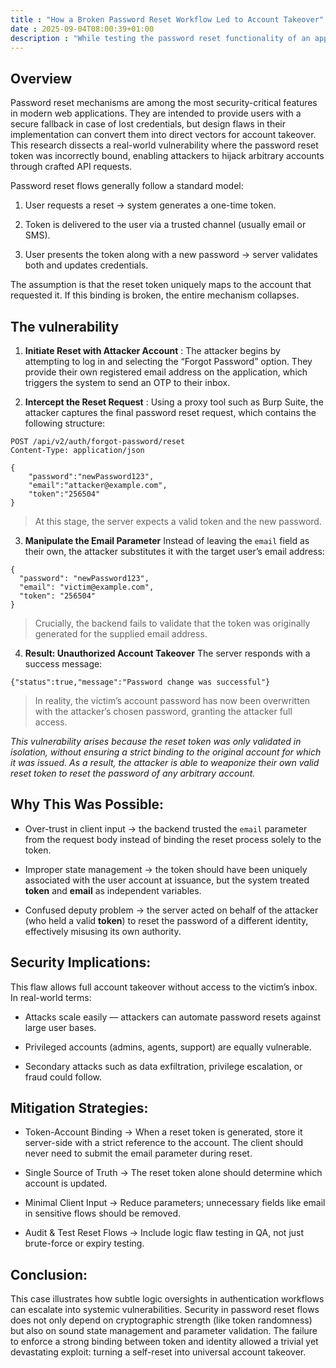 ```yaml
---
title : "How a Broken Password Reset Workflow Led to Account Takeover"
date : 2025-09-04T08:00:39+01:00
description : "While testing the password reset functionality of an application, I discovered a critical logic flaw that allowed me to fully compromise user accounts without access to their email."
---
```



## **Overview**

Password reset mechanisms are among the most security-critical features in modern web applications. They are intended to provide users with a secure fallback in case of lost credentials, but design flaws in their implementation can convert them into direct vectors for account takeover. This research dissects a real-world vulnerability where the password reset token was incorrectly bound, enabling attackers to hijack arbitrary accounts through crafted API requests.

Password reset flows generally follow a standard model:

1. User requests a reset → system generates a one-time token.

2. Token is delivered to the user via a trusted channel (usually email or SMS).

3. User presents the token along with a new password → server validates both and updates credentials.

The assumption is that the reset token uniquely maps to the account that requested it. If this binding is broken, the entire mechanism collapses.

## **The vulnerability** 

1. **Initiate Reset with Attacker Account** :
The attacker begins by attempting to log in and selecting the “Forgot Password” option. They provide their own registered email address on the application, which triggers the system to send an OTP to their inbox.

2. **Intercept the Reset Request** :
Using a proxy tool such as Burp Suite, the attacker captures the final password reset request, which contains the following structure:

```
POST /api/v2/auth/forgot-password/reset
Content-Type: application/json

{
	"password":"newPassword123",
	"email":"attacker@example.com",
	"token":"256504"
}
```

> At this stage, the server expects a valid token and the new password.

3. **Manipulate the Email Parameter**
Instead of leaving the `email` field as their own, the attacker substitutes it with the target user’s email address:


```
{
  "password": "newPassword123",
  "email": "victim@example.com",
  "token": "256504"
}
```

> Crucially, the backend fails to validate that the token was originally generated for the supplied email address.

4. **Result: Unauthorized Account Takeover**
The server responds with a success message:

```
{"status":true,"message":"Password change was successful"}
```

> In reality, the victim’s account password has now been overwritten with the attacker’s chosen password, granting the attacker full access.

_This vulnerability arises because the reset token was only validated in isolation, without ensuring a strict binding to the original account for which it was issued. As a result, the attacker is able to weaponize their own valid reset token to reset the password of any arbitrary account._

## **Why This Was Possible:**

- Over-trust in client input → the backend trusted the `email` parameter from the request body instead of binding the reset process solely to the token.

- Improper state management → the token should have been uniquely associated with the user account at issuance, but the system treated **token** and **email** as independent variables.

- Confused deputy problem → the server acted on behalf of the attacker (who held a valid **token**) to reset the password of a different identity, effectively misusing its own authority.

## **Security Implications:**

This flaw allows full account takeover without access to the victim’s inbox. In real-world terms:

- Attacks scale easily — attackers can automate password resets against large user bases.

- Privileged accounts (admins, agents, support) are equally vulnerable.

- Secondary attacks such as data exfiltration, privilege escalation, or fraud could follow.

## **Mitigation Strategies:**

- Token-Account Binding → When a reset token is generated, store it server-side with a strict reference to the account. The client should never need to submit the email parameter during reset.

- Single Source of Truth → The reset token alone should determine which account is updated.

- Minimal Client Input → Reduce parameters; unnecessary fields like email in sensitive flows should be removed.

- Audit & Test Reset Flows → Include logic flaw testing in QA, not just brute-force or expiry testing.

## **Conclusion:**

This case illustrates how subtle logic oversights in authentication workflows can escalate into systemic vulnerabilities. Security in password reset flows does not only depend on cryptographic strength (like token randomness) but also on sound state management and parameter validation. The failure to enforce a strong binding between token and identity allowed a trivial yet devastating exploit: turning a self-reset into universal account takeover.